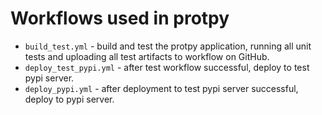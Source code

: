 # Workflows used in protpy

* `build_test.yml` - build and test the protpy application, running all unit tests and uploading all test artifacts to workflow on GitHub.
* `deploy_test_pypi.yml` - after test workflow successful, deploy to test pypi server.
* `deploy_pypi.yml` - after deployment to test pypi server successful, deploy to pypi server.